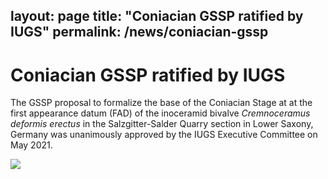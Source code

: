 
layout: page
title: "Coniacian GSSP ratified by IUGS"
permalink: /news/coniacian-gssp
---
# Coniacian GSSP ratified by IUGS

The GSSP proposal to formalize the base of the Coniacian Stage at at the first appearance datum (FAD) of the inoceramid bivalve _Cremnoceramus deformis erectus_ in the Salzgitter-Salder Quarry section in Lower Saxony, Germany was unanimously approved by the IUGS Executive Committee on May 2021.

![](https://stratigraphy.org/subcommission-cretaceous/images/IUGS-ratification-to-ICS_ConiacianGSSP_Cretaceous.jpg)

